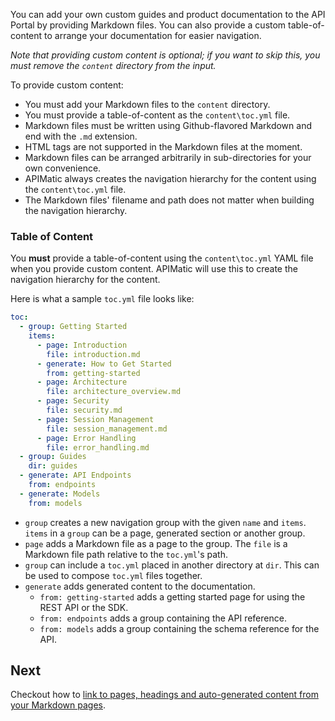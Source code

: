 You can add your own custom guides and product documentation to the API Portal by providing Markdown files. You can also provide a custom table-of-content to arrange your documentation for easier navigation.

*Note that providing custom content is optional; if you want to skip this, you must remove the `content` directory from the input.*

To provide custom content:

* You must add your Markdown files to the `content` directory.
* You must provide a table-of-content as the `content\toc.yml` file.
* Markdown files must be written using Github-flavored Markdown and end with the `.md` extension.
* HTML tags are not supported in the Markdown files at the moment.
* Markdown files can be arranged arbitrarily in sub-directories for your own convenience.
* APIMatic always creates the navigation hierarchy for the content using the `content\toc.yml` file.
* The Markdown files' filename and path does not matter when building the navigation hierarchy.

### Table of Content

You **must** provide a table-of-content using the `content\toc.yml` YAML file when you provide custom content. APIMatic will use this to create the navigation hierarchy for the content.

Here is what a sample `toc.yml` file looks like:

```yml
toc:
  - group: Getting Started
    items:
      - page: Introduction
        file: introduction.md
      - generate: How to Get Started
        from: getting-started
      - page: Architecture
        file: architecture_overview.md
      - page: Security
        file: security.md
      - page: Session Management
        file: session_management.md
      - page: Error Handling
        file: error_handling.md
  - group: Guides
    dir: guides
  - generate: API Endpoints
    from: endpoints
  - generate: Models
    from: models
```

* `group` creates a new navigation group with the given `name` and `items`. `items` in a `group` can be a page, generated section or another group.
* `page` adds a Markdown file as a page to the group. The `file` is a Markdown file path relative to the `toc.yml`'s path.
* `group` can include a `toc.yml` placed in another directory at `dir`. This can be used to compose `toc.yml` files together.
* `generate` adds generated content to the documentation.
	* `from: getting-started` adds a getting started page for using the REST API or the SDK.
	* `from: endpoints` adds a group containing the API reference.
	* `from: models` adds a group containing the schema reference for the API.

## Next

Checkout how to [link to pages, headings and auto-generated content from your Markdown pages](links.md#linking-in-custom-content).
